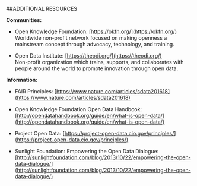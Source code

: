 ##ADDITIONAL RESOURCES

**Communities:**
* Open Knowledge Foundation: [https://okfn.org/](https://okfn.org/)  
Worldwide non-profit network focused on making openness a mainstream concept through advocacy, technology, and training.

* Open Data Institute: [https://theodi.org/](https://theodi.org/)  
Non-profit organization which trains, supports, and collaborates with people around the world to promote innovation through open data.

**Information:**
* FAIR Principles: [https://www.nature.com/articles/sdata201618](https://www.nature.com/articles/sdata201618)

* Open Knowledge Foundation Open Data Handbook: [http://opendatahandbook.org/guide/en/what-is-open-data/](http://opendatahandbook.org/guide/en/what-is-open-data/)

* Project Open Data: [https://project-open-data.cio.gov/principles/](https://project-open-data.cio.gov/principles/)

* Sunlight Foundation: Empowering the Open Data Dialogue: [http://sunlightfoundation.com/blog/2013/10/22/empowering-the-open-data-dialogue/](http://sunlightfoundation.com/blog/2013/10/22/empowering-the-open-data-dialogue/)
